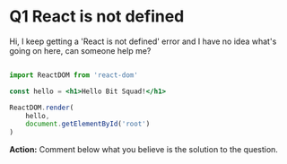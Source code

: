 # Q1 React is not defined

Hi, I keep getting a 'React is not defined' error and I have no idea what's going on here, can someone help me?

```jsx

import ReactDOM from 'react-dom'

const hello = <h1>Hello Bit Squad!</h1>

ReactDOM.render(
	hello,
	document.getElementById('root')
)
```

**Action:**
Comment below what you believe is the solution to the question.
